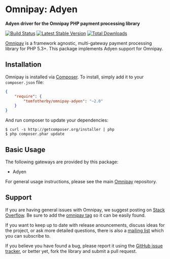 # Omnipay: Adyen

**Adyen driver for the Omnipay PHP payment processing library**

[![Build Status](https://travis-ci.org/tomfotherby/omnipay-adyen.png?branch=master)](https://travis-ci.org/tomfotherby/omnipay-adyen)
[![Latest Stable Version](https://poser.pugx.org/tomfotherby/omnipay-adyen/version.png)](https://packagist.org/packages/tomfotherby/omnipay-adyen)
[![Total Downloads](https://poser.pugx.org/tomfotherby/omnipay-adyen/d/total.png)](https://packagist.org/packages/tomfotherby/omnipay-adyen)

[Omnipay](https://github.com/omnipay/omnipay) is a framework agnostic, multi-gateway payment
processing library for PHP 5.3+. This package implements Adyen support for Omnipay.

## Installation

Omnipay is installed via [Composer](http://getcomposer.org/). To install, simply add it
to your `composer.json` file:

```json
{
    "require": {
        "tomfotherby/omnipay-adyen": "~2.0"
    }
}
```

And run composer to update your dependencies:

    $ curl -s http://getcomposer.org/installer | php
    $ php composer.phar update

## Basic Usage

The following gateways are provided by this package:

* Adyen

For general usage instructions, please see the main [Omnipay](https://github.com/omnipay/omnipay)
repository.

## Support

If you are having general issues with Omnipay, we suggest posting on
[Stack Overflow](http://stackoverflow.com/). Be sure to add the
[omnipay tag](http://stackoverflow.com/questions/tagged/omnipay) so it can be easily found.

If you want to keep up to date with release anouncements, discuss ideas for the project,
or ask more detailed questions, there is also a [mailing list](https://groups.google.com/forum/#!forum/omnipay) which
you can subscribe to.

If you believe you have found a bug, please report it using the [GitHub issue tracker](https://github.com/tomfotherby/omnipay-adyen/issues),
or better yet, fork the library and submit a pull request.
